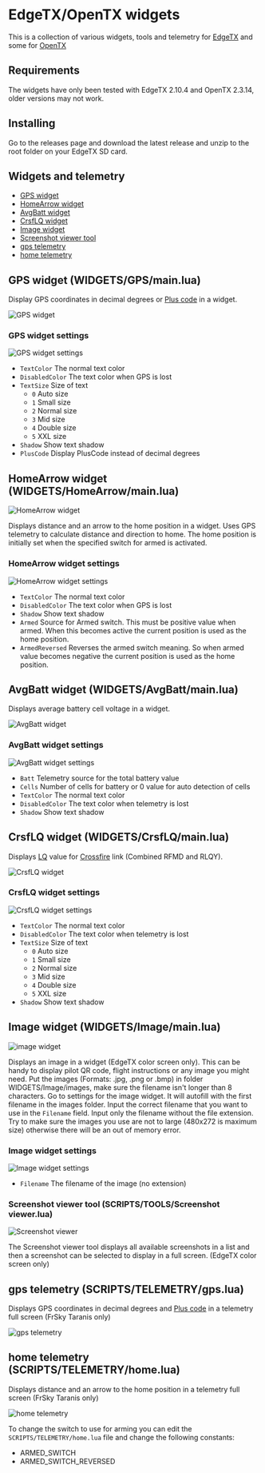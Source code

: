 # EdgeTX/OpenTX widgets

This is a collection of various widgets, tools and telemetry for [EdgeTX] and some for [OpenTX]

## Requirements

The widgets have only been tested with EdgeTX 2.10.4 and OpenTX 2.3.14, older versions may not work.

## Installing

Go to the releases page and download the latest release and unzip to the root folder on your EdgeTX SD card.

## Widgets and telemetry

- [GPS widget](#gps-widget-widgetsgpsmainlua)
- [HomeArrow widget](#homearrow-widget-widgetshomearrowmainlua)
- [AvgBatt widget](#avgbatt-widget-widgetsavgbattmainlua)
- [CrsfLQ widget](#crsflq-widget-widgetscrsflqmainlua)
- [Image widget](#image-widget-widgetsimagemainlua)
- [Screenshot viewer tool](#screenshot-viewer-tool-scriptstoolsscreenshot-viewerlua)
- [gps telemetry](#gps-telemetry-scriptstelemetrygpslua)
- [home telemetry](#home-telemetry-scriptstelemetryhomelua)

## GPS widget (WIDGETS/GPS/main.lua)

Display GPS coordinates in decimal degrees or [Plus code] in a widget.

![GPS widget](docs/images/GPS.png)

### GPS widget settings

![GPS widget settings](docs/images/GPS_settings.png)

- `TextColor` The normal text color
- `DisabledColor` The text color when GPS is lost
- `TextSize` Size of text
  - `0` Auto size
  - `1` Small size
  - `2` Normal size
  - `3` Mid size
  - `4` Double size
  - `5` XXL size
- `Shadow` Show text shadow
- `PlusCode` Display PlusCode instead of decimal degrees

## HomeArrow widget (WIDGETS/HomeArrow/main.lua)

![HomeArrow widget](docs/images/HomeArrow.png)

Displays distance and an arrow to the home position in a widget. Uses GPS telemetry to calculate distance and direction to home. The home position is initially set when the specified switch for armed is activated.

### HomeArrow widget settings

![HomeArrow widget settings](docs/images/HomeArrow_settings.png)

- `TextColor` The normal text color
- `DisabledColor` The text color when GPS is lost
- `Shadow` Show text shadow
- `Armed` Source for Armed switch. This must be positive value when armed. When this becomes active the current position is used as the home position.
- `ArmedReversed` Reverses the armed switch meaning. So when armed value becomes negative the current position is used as the home position.

## AvgBatt widget (WIDGETS/AvgBatt/main.lua)

Displays average battery cell voltage in a widget.

![AvgBatt widget](docs/images/AvgBatt.png)

### AvgBatt widget settings

![AvgBatt widget settings](docs/images/AvgBatt_settings.png)

- `Batt` Telemetry source for the total battery value
- `Cells` Number of cells for battery or 0 value for auto detection of cells
- `TextColor` The normal text color
- `DisabledColor` The text color when telemetry is lost
- `Shadow` Show text shadow

## CrsfLQ widget (WIDGETS/CrsfLQ/main.lua)

Displays [LQ] value for [Crossfire] link (Combined RFMD and RLQY).

![CrsfLQ widget](docs/images/CrsfLQ.png)

### CrsfLQ widget settings

![CrsfLQ widget settings](docs/images/CrsfLQ_settings.png)

- `TextColor` The normal text color
- `DisabledColor` The text color when telemetry is lost
- `TextSize` Size of text
  - `0` Auto size
  - `1` Small size
  - `2` Normal size
  - `3` Mid size
  - `4` Double size
  - `5` XXL size
- `Shadow` Show text shadow

## Image widget (WIDGETS/Image/main.lua)

![image widget](docs/images/Image.png)

Displays an image in a widget (EdgeTX color screen only). This can be handy to display pilot QR code, flight instructions or any image you might need. Put the images (Formats: .jpg, .png or .bmp) in folder WIDGETS/Image/images, make sure the filename isn't longer than 8 characters. Go to settings for the image widget. It will autofill with the first filename in the images folder. Input the correct filename that you want to use in the `Filename` field. Input only the filename without the file extension. Try to make sure the images you use are not to large (480x272 is maximum size) otherwise there will be an out of memory error.

### Image widget settings

![Image widget settings](docs/images/Image_settings.png)

- `Filename` The filename of the image (no extension)

### Screenshot viewer tool (SCRIPTS/TOOLS/Screenshot viewer.lua)

![Screenshot viewer](docs/images/Screenshot_viewer.png)

The Screenshot viewer tool displays all available screenshots in a list and then a screenshot can be selected to display in a full screen. (EdgeTX color screen only)

## gps telemetry (SCRIPTS/TELEMETRY/gps.lua)

Displays GPS coordinates in decimal degrees and [Plus code] in a telemetry full screen (FrSky Taranis only)

![gps telemetry](docs/images/gps_taranis.png)

## home telemetry (SCRIPTS/TELEMETRY/home.lua)

Displays distance and an arrow to the home position in a telemetry full screen (FrSky Taranis only)

![home telemetry](docs/images/home_taranis.png)

To change the switch to use for arming you can edit the `SCRIPTS/TELEMETRY/home.lua` file and change the following constants:

- ARMED_SWITCH
- ARMED_SWITCH_REVERSED

[OpenTX]: https://www.open-tx.org/
[EdgeTX]: https://github.com/EdgeTX/edgetx
[Plus code]: https://en.wikipedia.org/wiki/Open_Location_Code
[LQ]: https://oscarliang.com/lq-rssi-tbs-crossfire/
[Crossfire]: https://www.team-blacksheep.com/products/prod:crossfire_tx
